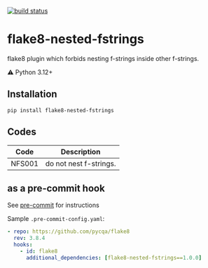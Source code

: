 [![build status](https://github.com/mrswats/flake8-nested-fstrings/actions/workflows/main.yml/badge.svg)](https://github.com/mrswats/flake8-nested-fstrings/actions/workflows/main.yml)

# flake8-nested-fstrings

flake8 plugin which forbids nesting f-strings inside other f-strings.

:warning: Python 3.12+

## Installation

```
pip install flake8-nested-fstrings
```

## Codes

| Code   | Description            |
| ------ | ---------------------- |
| NFS001 | do not nest f-strings. |

## as a pre-commit hook

See [pre-commit](https://github.com/pre-commit/pre-commit) for instructions

Sample `.pre-commit-config.yaml`:

```yaml
- repo: https://github.com/pycqa/flake8
  rev: 3.8.4
  hooks:
    - id: flake8
      additional_dependencies: [flake8-nested-fstrings==1.0.0]
```
